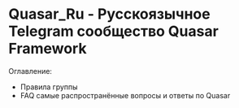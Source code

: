 # Quasar_Ru - Русскоязычное Telegram сообщество Quasar Framework

Оглавление:
- Правила группы
- FAQ самые распространённые вопросы и ответы по Quasar
